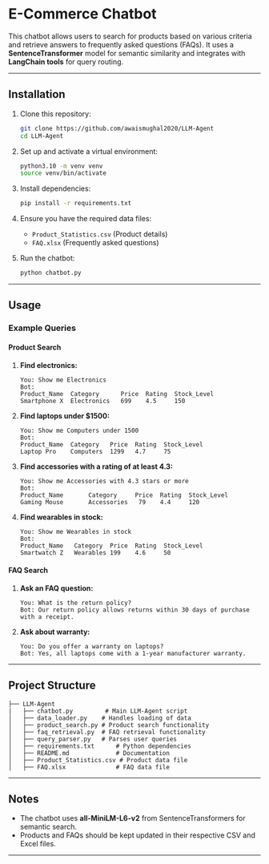 # E-Commerce Chatbot

This chatbot allows users to search for products based on various criteria and retrieve answers to frequently asked questions (FAQs). It uses a **SentenceTransformer** model for semantic similarity and integrates with **LangChain tools** for query routing.

---

## Installation

1. Clone this repository:
   ```bash
   git clone https://github.com/awaismughal2020/LLM-Agent
   cd LLM-Agent
   ```

2. Set up and activate a virtual environment:
   ```bash
   python3.10 -m venv venv
   source venv/bin/activate 
   ```
   
3. Install dependencies:
   ```bash
   pip install -r requirements.txt
   ```

4. Ensure you have the required data files:
   - `Product_Statistics.csv` (Product details)
   - `FAQ.xlsx` (Frequently asked questions)

5. Run the chatbot:
   ```bash
   python chatbot.py
   ```

---

## Usage

### Example Queries

#### Product Search

1. **Find electronics:**
   ```
   You: Show me Electronics
   Bot: 
   Product_Name  Category      Price  Rating  Stock_Level
   Smartphone X  Electronics   699    4.5     150
   ```

2. **Find laptops under $1500:**
   ```
   You: Show me Computers under 1500
   Bot: 
   Product_Name  Category   Price  Rating  Stock_Level
   Laptop Pro    Computers  1299   4.7     75
   ```

3. **Find accessories with a rating of at least 4.3:**
   ```
   You: Show me Accessories with 4.3 stars or more
   Bot: 
   Product_Name       Category     Price  Rating  Stock_Level
   Gaming Mouse       Accessories   79    4.4     120
   ```

4. **Find wearables in stock:**
   ```
   You: Show me Wearables in stock
   Bot: 
   Product_Name   Category  Price  Rating  Stock_Level
   Smartwatch Z   Wearables 199    4.6     50
   ```

#### FAQ Search

1. **Ask an FAQ question:**
   ```
   You: What is the return policy?
   Bot: Our return policy allows returns within 30 days of purchase with a receipt.
   ```

2. **Ask about warranty:**
   ```
   You: Do you offer a warranty on laptops?
   Bot: Yes, all laptops come with a 1-year manufacturer warranty.
   ```

---

## Project Structure

```
├── LLM-Agent
|   ├── chatbot.py         # Main LLM-Agent script
│   ├── data_loader.py    # Handles loading of data
│   ├── product_search.py # Product search functionality
│   ├── faq_retrieval.py  # FAQ retrieval functionality
│   ├── query_parser.py   # Parses user queries
│   ├── requirements.txt      # Python dependencies
│   ├── README.md             # Documentation
│   ├── Product_Statistics.csv # Product data file
│   ├── FAQ.xlsx              # FAQ data file
```

---

## Notes
- The chatbot uses **all-MiniLM-L6-v2** from SentenceTransformers for semantic search.
- Products and FAQs should be kept updated in their respective CSV and Excel files.

---
